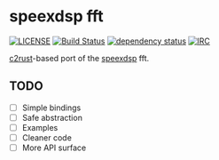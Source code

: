 # speexdsp fft

[![LICENSE](https://img.shields.io/badge/license-BSD3-blue.svg)](LICENSE.BSD-3)
[![Build Status](https://travis-ci.org/rust-av/speexdsp-rs.svg?branch=master)](https://travis-ci.org/rust-av/speexdsp-rs)
[![dependency status](https://deps.rs/repo/github/rust-av/speexdsp-rs/status.svg)](https://deps.rs/repo/github/rust-av/speexdsp-rs)
[![IRC](https://img.shields.io/badge/irc-%23rust--av-blue.svg)](http://webchat.freenode.net?channels=%23rust-av&uio=d4)

[c2rust](https://github.com/immunant/c2rust)-based port of the [speexdsp](https://github.com/xiph/speexdsp) fft.

## TODO
- [ ] Simple bindings
- [ ] Safe abstraction
- [ ] Examples
- [ ] Cleaner code
- [ ] More API surface
